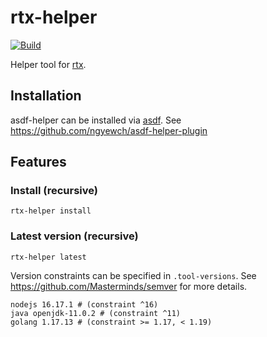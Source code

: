 # rtx-helper

[![Build](https://github.com/ngyewch/rtx-helper/actions/workflows/build.yml/badge.svg)](https://github.com/ngyewch/rtx-helper/actions/workflows/build.yml)

Helper tool for [rtx](https://github.com/jdxcode/rtx).

## Installation

asdf-helper can be installed via [asdf](https://asdf-vm.com/). See https://github.com/ngyewch/asdf-helper-plugin

## Features

### Install (recursive)

```
rtx-helper install
```

### Latest version (recursive)

```
rtx-helper latest
```

Version constraints can be specified in `.tool-versions`. See https://github.com/Masterminds/semver for more details.

```
nodejs 16.17.1 # (constraint ^16)
java openjdk-11.0.2 # (constraint ^11)
golang 1.17.13 # (constraint >= 1.17, < 1.19)
```
